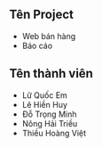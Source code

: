 ﻿## Tên Project
- Web bán hàng
- Báo cáo
## Tên thành viên

- Lữ Quốc Em
- Lê Hiền Huy
- Đỗ Trọng Minh
- Nông Hải Triều
- Thiều Hoàng Việt
